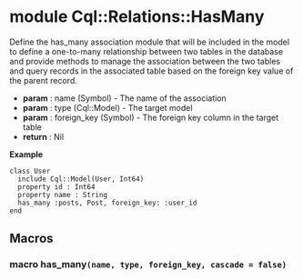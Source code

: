 # module Cql::Relations::HasMany

Define the has\_many association module that will be included in the model to define a one-to-many relationship between two tables in the database and provide methods to manage the association between the two tables and query records in the associated table based on the foreign key value of the parent record.

* **param** : name (Symbol) - The name of the association
* **param** : type (Cql::Model) - The target model
* **param** : foreign\_key (Symbol) - The foreign key column in the target table
* **return** : Nil

**Example**

```crystal
class User
  include Cql::Model(User, Int64)
  property id : Int64
  property name : String
  has_many :posts, Post, foreign_key: :user_id
end
```

## Macros

### macro has\_many`(name, type, foreign_key, cascade = false)`
